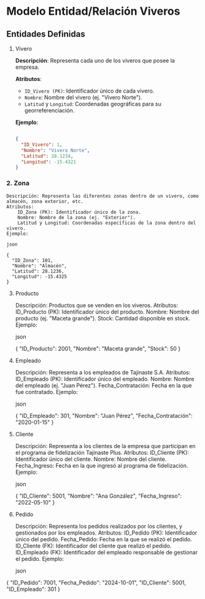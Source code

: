# Modelo Entidad/Relación Viveros

## Entidades Definidas

1. Vivero

    **Descripción**: Representa cada uno de los viveros que posee la empresa.

    **Atributos**:
    - `ID_Vivero (PK)`: Identificador único de cada vivero.
    - `Nombre`: Nombre del vivero (ej. "Vivero Norte").
    - `Latitud` y `Longitud`: Coordenadas geográficas para su georreferenciación.
    
    **Ejemplo**:
    ```json

    {
      "ID_Vivero": 1,
      "Nombre": "Vivero Norte",
      "Latitud": 28.1234,
      "Longitud": -15.4321
    }
    ```

### 2. Zona

    Descripción: Representa las diferentes zonas dentro de un vivero, como almacén, zona exterior, etc.
    Atributos:
        ID_Zona (PK): Identificador único de la zona.
        Nombre: Nombre de la zona (ej. "Exterior").
        Latitud y Longitud: Coordenadas específicas de la zona dentro del vivero.
    Ejemplo:

    json

    {
      "ID_Zona": 101,
      "Nombre": "Almacén",
      "Latitud": 28.1236,
      "Longitud": -15.4325
    }

3. Producto

    Descripción: Productos que se venden en los viveros.
    Atributos:
        ID_Producto (PK): Identificador único del producto.
        Nombre: Nombre del producto (ej. "Maceta grande").
        Stock: Cantidad disponible en stock.
    Ejemplo:

    json

    {
      "ID_Producto": 2001,
      "Nombre": "Maceta grande",
      "Stock": 50
    }

4. Empleado

    Descripción: Representa a los empleados de Tajinaste S.A.
    Atributos:
        ID_Empleado (PK): Identificador único del empleado.
        Nombre: Nombre del empleado (ej. "Juan Pérez").
        Fecha_Contratación: Fecha en la que fue contratado.
    Ejemplo:

    json

    {
      "ID_Empleado": 301,
      "Nombre": "Juan Pérez",
      "Fecha_Contratación": "2020-01-15"
    }

5. Cliente

    Descripción: Representa a los clientes de la empresa que participan en el programa de fidelización Tajinaste Plus.
    Atributos:
        ID_Cliente (PK): Identificador único del cliente.
        Nombre: Nombre del cliente.
        Fecha_Ingreso: Fecha en la que ingresó al programa de fidelización.
    Ejemplo:

    json

    {
      "ID_Cliente": 5001,
      "Nombre": "Ana González",
      "Fecha_Ingreso": "2022-05-10"
    }

6. Pedido

    Descripción: Representa los pedidos realizados por los clientes, y gestionados por los empleados.
    Atributos:
        ID_Pedido (PK): Identificador único del pedido.
        Fecha_Pedido: Fecha en la que se realizó el pedido.
        ID_Cliente (FK): Identificador del cliente que realizó el pedido.
        ID_Empleado (FK): Identificador del empleado responsable de gestionar el pedido.
    Ejemplo:

    json

{
  "ID_Pedido": 7001,
  "Fecha_Pedido": "2024-10-01",
  "ID_Cliente": 5001,
  "ID_Empleado": 301
}